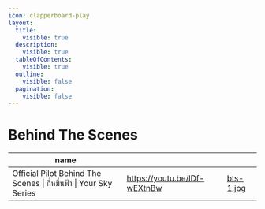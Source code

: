 ```yaml
---
icon: clapperboard-play
layout:
  title:
    visible: true
  description:
    visible: true
  tableOfContents:
    visible: true
  outline:
    visible: false
  pagination:
    visible: false
---
```


# Behind The Scenes

<table data-column-title-hidden data-view="cards"><thead><tr><th>name</th><th data-hidden data-card-target data-type="content-ref"></th><th data-hidden data-card-cover data-type="files"></th></tr></thead><tbody><tr><td>Official Pilot Behind The Scenes | กี่หมื่นฟ้า | Your Sky Series</td><td><a href="https://youtu.be/lDf-wEXtnBw">https://youtu.be/lDf-wEXtnBw</a></td><td><a href="../.gitbook/assets/bts-1.jpg">bts-1.jpg</a></td></tr></tbody></table>
